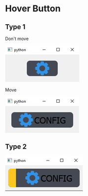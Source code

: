 # Hover Button

## Type 1

Don't move

![image info](./img/hover_bt_1.png)

Move

![image info](./img/hover_bt_0.png)


## Type 2

![image info](./img/hover_bt.png)
